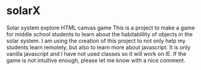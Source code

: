 # solarX

Solar system explore HTML canvas game
This is a project to make a game for middle school students to learn about the habitablility of objects in the solar system.
I am using the creation of this project to not only help my students learn remotely, but also
to learn more about javascript. It is only vanilla javascript and I have not used
classes so it will work on IE.
If the game is not intuitive enough, please let me know with a nice comment.
